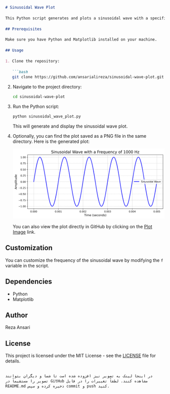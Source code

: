

```markdown
# Sinusoidal Wave Plot

This Python script generates and plots a sinusoidal wave with a specified frequency.

## Prerequisites

Make sure you have Python and Matplotlib installed on your machine.

## Usage

1. Clone the repository:

   ```bash
   git clone https://github.com/ansarialireza/sinusoidal-wave-plot.git
   ```

2. Navigate to the project directory:

   ```bash
   cd sinusoidal-wave-plot
   ```

3. Run the Python script:

   ```bash
   python sinusoidal_wave_plot.py
   ```

   This will generate and display the sinusoidal wave plot.

4. Optionally, you can find the plot saved as a PNG file in the same directory. Here is the generated plot:

   ![Sinusoidal Wave Plot](sinusoidal_wave_plot.png)

   You can also view the plot directly in GitHub by clicking on the [Plot Image](sinusoidal_wave_plot.png) link.

## Customization

You can customize the frequency of the sinusoidal wave by modifying the `f` variable in the script.

## Dependencies

- Python
- Matplotlib

## Author

Reza Ansari

## License

This project is licensed under the MIT License - see the [LICENSE](LICENSE) file for details.
```

در اینجا لینک به تصویر نیز افزوده شده است تا شما و دیگران بتوانند تصویر را مستقیماً در GitHub مشاهده کنند. لطفاً تغییرات را در فایل README.md ذخیره کرده و سپس commit و push کنید.